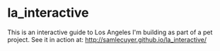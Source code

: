 # la_interactive

This is an interactive guide to Los Angeles I'm building as part of a pet project.
See it in action at: http://samlecuyer.github.io/la_interactive/
